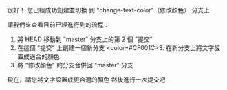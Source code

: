 很好！
您已經成功創建並切換
到 "change-text-color"（修改顏色） 分支上

讓我們來查看目前已經進行到的流程：
1. 將 HEAD 移動到 "master" 分支上的第 2 個 "提交"
2. 在這個 "提交" 上創建一個新分支
<color=#CF001C>3. 在新分支上將文字設置成適合的顏色</color>
4. 將 "修改顏色" 的分支合併回 "master" 分支

現在，請您將文字設置成更合適的顏色
然後進行一次提交吧